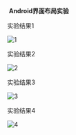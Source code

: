 ​																**Android界面布局实验**

实验结果1

![1](./1.png)

实验结果2

![2](./2.png)

实验结果3

![3](./3.png)

实验结果4

![4](./4.png)